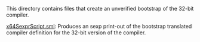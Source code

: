 This directory contains files that create an unverified bootstrap of
the 32-bit compiler.

[x64SexprScript.sml](x64SexprScript.sml):
Produces an sexp print-out of the bootstrap translated compiler
definition for the 32-bit version of the compiler.
